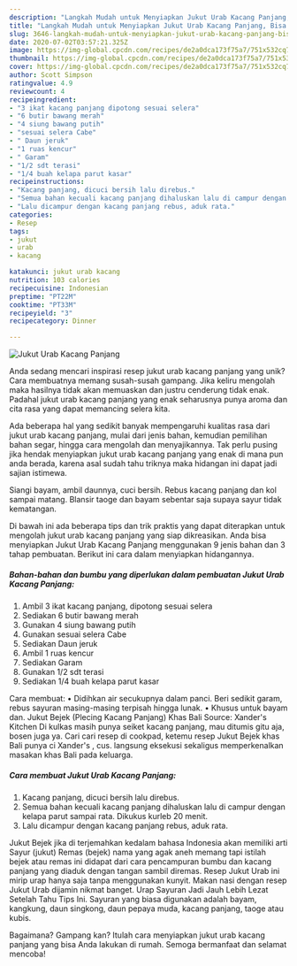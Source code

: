 ```yaml
---
description: "Langkah Mudah untuk Menyiapkan Jukut Urab Kacang Panjang, Bisa Manjain Lidah"
title: "Langkah Mudah untuk Menyiapkan Jukut Urab Kacang Panjang, Bisa Manjain Lidah"
slug: 3646-langkah-mudah-untuk-menyiapkan-jukut-urab-kacang-panjang-bisa-manjain-lidah
date: 2020-07-02T03:57:21.325Z
image: https://img-global.cpcdn.com/recipes/de2a0dca173f75a7/751x532cq70/jukut-urab-kacang-panjang-foto-resep-utama.jpg
thumbnail: https://img-global.cpcdn.com/recipes/de2a0dca173f75a7/751x532cq70/jukut-urab-kacang-panjang-foto-resep-utama.jpg
cover: https://img-global.cpcdn.com/recipes/de2a0dca173f75a7/751x532cq70/jukut-urab-kacang-panjang-foto-resep-utama.jpg
author: Scott Simpson
ratingvalue: 4.9
reviewcount: 4
recipeingredient:
- "3 ikat kacang panjang dipotong sesuai selera"
- "6 butir bawang merah"
- "4 siung bawang putih"
- "sesuai selera Cabe"
- " Daun jeruk"
- "1 ruas kencur"
- " Garam"
- "1/2 sdt terasi"
- "1/4 buah kelapa parut kasar"
recipeinstructions:
- "Kacang panjang, dicuci bersih lalu direbus."
- "Semua bahan kecuali kacang panjang dihaluskan lalu di campur dengan kelapa parut sampai rata. Dikukus kurleb 20 menit."
- "Lalu dicampur dengan kacang panjang rebus, aduk rata."
categories:
- Resep
tags:
- jukut
- urab
- kacang

katakunci: jukut urab kacang 
nutrition: 103 calories
recipecuisine: Indonesian
preptime: "PT22M"
cooktime: "PT33M"
recipeyield: "3"
recipecategory: Dinner

---
```



![Jukut Urab Kacang Panjang](https://img-global.cpcdn.com/recipes/de2a0dca173f75a7/751x532cq70/jukut-urab-kacang-panjang-foto-resep-utama.jpg)

Anda sedang mencari inspirasi resep jukut urab kacang panjang yang unik? Cara membuatnya memang susah-susah gampang. Jika keliru mengolah maka hasilnya tidak akan memuaskan dan justru cenderung tidak enak. Padahal jukut urab kacang panjang yang enak seharusnya punya aroma dan cita rasa yang dapat memancing selera kita.

Ada beberapa hal yang sedikit banyak mempengaruhi kualitas rasa dari jukut urab kacang panjang, mulai dari jenis bahan, kemudian pemilihan bahan segar, hingga cara mengolah dan menyajikannya. Tak perlu pusing jika hendak menyiapkan jukut urab kacang panjang yang enak di mana pun anda berada, karena asal sudah tahu triknya maka hidangan ini dapat jadi sajian istimewa.

Siangi bayam, ambil daunnya, cuci bersih. Rebus kacang panjang dan kol sampai matang. Blansir taoge dan bayam sebentar saja supaya sayur tidak kematangan.


Di bawah ini ada beberapa tips dan trik praktis yang dapat diterapkan untuk mengolah jukut urab kacang panjang yang siap dikreasikan. Anda bisa menyiapkan Jukut Urab Kacang Panjang menggunakan 9 jenis bahan dan 3 tahap pembuatan. Berikut ini cara dalam menyiapkan hidangannya.

<!--inarticleads1-->

##### Bahan-bahan dan bumbu yang diperlukan dalam pembuatan Jukut Urab Kacang Panjang:

1. Ambil 3 ikat kacang panjang, dipotong sesuai selera
1. Sediakan 6 butir bawang merah
1. Gunakan 4 siung bawang putih
1. Gunakan sesuai selera Cabe
1. Sediakan  Daun jeruk
1. Ambil 1 ruas kencur
1. Sediakan  Garam
1. Gunakan 1/2 sdt terasi
1. Sediakan 1/4 buah kelapa parut kasar


Cara membuat: • Didihkan air secukupnya dalam panci. Beri sedikit garam, rebus sayuran masing-masing terpisah hingga lunak. • Khusus untuk bayam dan. Jukut Bejek (Plecing Kacang Panjang) Khas Bali Source: Xander&#39;s Kitchen Di kulkas masih punya seiket kacang panjang, mau ditumis gitu aja, bosen juga ya. Cari cari resep di cookpad, ketemu resep Jukut Bejek khas Bali punya ci Xander&#39;s , cus. langsung eksekusi sekaligus memperkenalkan masakan khas Bali pada keluarga. 

<!--inarticleads2-->

##### Cara membuat Jukut Urab Kacang Panjang:

1. Kacang panjang, dicuci bersih lalu direbus.
1. Semua bahan kecuali kacang panjang dihaluskan lalu di campur dengan kelapa parut sampai rata. Dikukus kurleb 20 menit.
1. Lalu dicampur dengan kacang panjang rebus, aduk rata.


Jukut Bejek jika di terjemahkan kedalam bahasa Indonesia akan memiliki arti Sayur (jukut) Remas (bejek) nama yang agak aneh memang tapi istilah bejek atau remas ini didapat dari cara pencampuran bumbu dan kacang panjang yang diaduk dengan tangan sambil diremas. Resep Jukut Urab ini mirip urap hanya saja tanpa menggunakan kunyit. Makan nasi dengan resep Jukut Urab dijamin nikmat banget. Urap Sayuran Jadi Jauh Lebih Lezat Setelah Tahu Tips Ini. Sayuran yang biasa digunakan adalah bayam, kangkung, daun singkong, daun pepaya muda, kacang panjang, taoge atau kubis. 

Bagaimana? Gampang kan? Itulah cara menyiapkan jukut urab kacang panjang yang bisa Anda lakukan di rumah. Semoga bermanfaat dan selamat mencoba!
